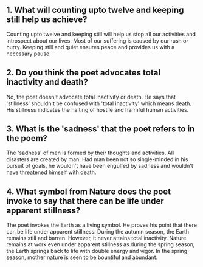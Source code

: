 ## 1. What will counting upto twelve and keeping still help us achieve?
Counting upto twelve and keeping still will help us stop all our activities and introspect about our lives. Most of our suffering is caused by our rush or hurry. Keeping still and quiet ensures peace and provides us with a necessary pause.

## 2. Do you think the poet advocates total inactivity and death?
No, the poet doesn't advocate total inactivity or death. He says that 'stillness' shouldn't be confused with 'total inactivity' which means death. His stillness indicates the halting of hostile and harmful human activities. 

## 3. What is the 'sadness' that the poet refers to in the poem? 
The 'sadness' of men is formed by their thoughts and activities. All disasters are created by man. Had man been not so single-minded in his pursuit of goals, he wouldn't have been engulfed by sadness and wouldn't have threatened himself with death. 

## 4. What symbol from Nature does the poet invoke to say that there can be life under apparent stillness? 
The poet invokes the Earth as a living symbol. He proves his point that there can be life under apparent stillness. During the autumn season, the Earth remains still and barren. However, it never attains total inactivity. Nature remains at work even under apparent stillness as during the spring season, the Earth springs back to life with double energy and vigor. In the spring season, mother nature is seen to be bountiful and abundant. 